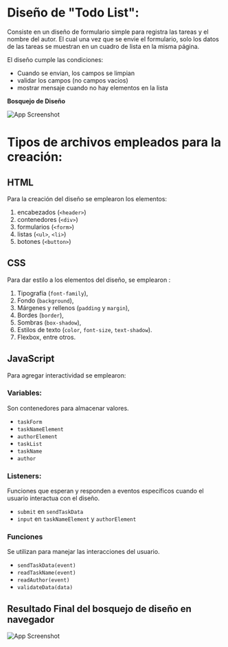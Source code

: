 # Diseño de "Todo List": 

Consiste en un diseño de formulario simple para registra las tareas y el nombre del autor. El cual una vez que se envie el formulario, solo los datos de las tareas se muestran en un cuadro de lista en la misma página.

El diseño cumple las condiciones:
 - Cuando se envian, los campos se limpian
 - validar los campos (no campos vacios)
 - mostrar mensaje cuando no hay elementos en la lista

 **Bosquejo de Diseño**

![App Screenshot](https://i.ibb.co/RgLGwzf/Dise-o-de-lista-de-tareas.png)


# Tipos de archivos empleados para la creación: 

## HTML
Para la creación del diseño se emplearon los elementos:
 1. encabezados (`<header>`)
 2. contenedores (`<div>`)
 3. formularios (`<form>`)
 4. listas (`<ul>`, `<li>`)
 5. botones (`<button>`)

## CSS

Para dar estilo a los elementos del diseño, se emplearon :

1. Tipografía (`font-family`), 
2. Fondo (`background`), 
3. Márgenes y rellenos (`padding` y `margin`), 
4. Bordes (`border`), 
5. Sombras (`box-shadow`), 
6. Estilos de texto (`color`, `font-size`, `text-shadow`).
6. Flexbox, entre otros. 

## JavaScript

Para agregar interactividad se emplearon: 


### **Variables:**
Son contenedores para almacenar valores.

- `taskForm`
- `taskNameElement`
- `authorElement`
- `taskList`
- `taskName`
- `author`

### **Listeners:**

Funciones que esperan y responden a eventos específicos cuando el usuario interactua con el diseño.

- `submit` en `sendTaskData`
- `input` en `taskNameElement` y `authorElement`

### **Funciones**

Se utilizan  para manejar las interacciones del usuario.

- `sendTaskData(event)`
- `readTaskName(event)`
- `readAuthor(event)`
- `validateData(data)`



## **Resultado Final del bosquejo de  diseño en navegador**

![App Screenshot](https://i.ibb.co/LJmRNp6/lista012.gif)
